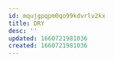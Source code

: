 ```yaml
---
id: mqujgpqpm0qo99kdvrlv2kx
title: DRY
desc: ''
updated: 1660721981036
created: 1660721981036
---
```

